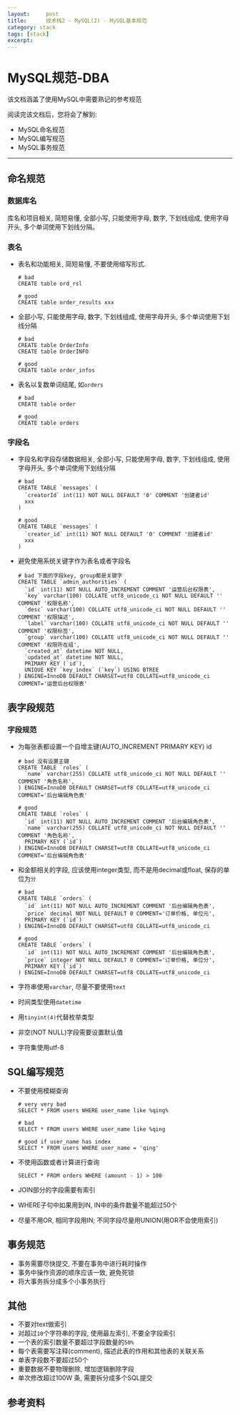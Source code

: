 ```yaml
---
layout:     post
title:      技术栈2 - MySQL(2) - MySQL基本规范
category: stack
tags: [stack]
excerpt: 
---
```


MySQL规范-DBA
=============

该文档涵盖了使用MySQL中需要熟记的参考规范

阅读完该文档后，您将会了解到:

* MySQL命名规范
* MySQL编写规范
* MySQL事务规范

--------------------------------------------------------------------------------

命名规范
--------
### 数据库名
库名和项目相关, 简短易懂, 全部小写, 只能使用字母, 数字, 下划线组成, 使用字母开头, 多个单词使用下划线分隔。

### 表名
- 表名和功能相关, 简短易懂, 不要使用缩写形式.

  ```mysql
  # bad
  CREATE table ord_rsl

  # good
  CREATE table order_results xxx
  ```

- 全部小写, 只能使用字母, 数字, 下划线组成, 使用字母开头, 多个单词使用下划线分隔

  ```
  # bad
  CREATE table OrderInfo
  CREATE table OrderINFO

  # good
  CREATE table order_infos
  ```

- 表名以复数单词结尾, 如`orders`

  ```mysql
  # bad
  CREATE table order

  # good
  CREATE table orders
  ```

### 字段名
- 字段名和字段存储数据相关, 全部小写, 只能使用字母, 数字, 下划线组成, 使用字母开头, 多个单词使用下划线分隔

  ```mysql
  # bad
  CREATE TABLE `messages` (
    `creatorId` int(11) NOT NULL DEFAULT '0' COMMENT '创建者id'
    xxx
  )

  # good
  CREATE TABLE `messages` (
    `creator_id` int(11) NOT NULL DEFAULT '0' COMMENT '创建者id'
    xxx
  )
  ```

- 避免使用系统关键字作为表名或者字段名

  ```mysql
  # bad 下面的字段key, group都是关键字
  CREATE TABLE `admin_authorities` (
    `id` int(11) NOT NULL AUTO_INCREMENT COMMENT '运营后台权限表',
    `key` varchar(100) COLLATE utf8_unicode_ci NOT NULL DEFAULT '' COMMENT '权限名称',
    `desc` varchar(100) COLLATE utf8_unicode_ci NOT NULL DEFAULT '' COMMENT '权限描述',
    `label` varchar(100) COLLATE utf8_unicode_ci NOT NULL DEFAULT '' COMMENT '权限标签',
    `group` varchar(100) COLLATE utf8_unicode_ci NOT NULL DEFAULT '' COMMENT '权限所在组',
    `created_at` datetime NOT NULL,
    `updated_at` datetime NOT NULL,
    PRIMARY KEY (`id`),
    UNIQUE KEY `key_index` (`key`) USING BTREE
  ) ENGINE=InnoDB DEFAULT CHARSET=utf8 COLLATE=utf8_unicode_ci COMMENT='运营后台权限表'
  ```

表字段规范
----------
### 字段规范
- 为每张表都设置一个自增主键(AUTO_INCREMENT PRIMARY KEY) id

  ```mysql
  # bad 没有设置主键
  CREATE TABLE `roles` (
    `name` varchar(255) COLLATE utf8_unicode_ci NOT NULL DEFAULT '' COMMENT '角色名称',
  ) ENGINE=InnoDB DEFAULT CHARSET=utf8 COLLATE=utf8_unicode_ci COMMENT='后台编辑角色表'

  # good
  CREATE TABLE `roles` (
    `id` int(11) NOT NULL AUTO_INCREMENT COMMENT '后台编辑角色表',
    `name` varchar(255) COLLATE utf8_unicode_ci NOT NULL DEFAULT '' COMMENT '角色名称',
    PRIMARY KEY (`id`)
  ) ENGINE=InnoDB DEFAULT CHARSET=utf8 COLLATE=utf8_unicode_ci COMMENT='后台编辑角色表'
  ```

- 和金额相关的字段, 应该使用integer类型, 而不是用decimal或float, 保存的单位为`分`

  ```mysql
  # bad
  CREATE TABLE `orders` (
    `id` int(11) NOT NULL AUTO_INCREMENT COMMENT '后台编辑角色表',
    `price` decimal NOT NULL DEFAULT 0 COMMENT='订单价格, 单位元',
    PRIMARY KEY (`id`)
  ) ENGINE=InnoDB DEFAULT CHARSET=utf8 COLLATE=utf8_unicode_ci

  # good
  CREATE TABLE `orders` (
    `id` int(11) NOT NULL AUTO_INCREMENT COMMENT '后台编辑角色表',
    `price` integer NOT NULL DEFAULT 0 COMMENT='订单价格, 单位分',
    PRIMARY KEY (`id`)
  ) ENGINE=InnoDB DEFAULT CHARSET=utf8 COLLATE=utf8_unicode_ci
  ```

- 字符串使用`varchar`, 尽量不要使用`text`
- 时间类型使用`datetime`
- 用`tinyint(4)`代替枚举类型
- 非空(NOT NULL)字段需要设置默认值
- 字符集使用utf-8

SQL编写规范
-----------
- 不要使用模糊查询

  ```mysql
  # very very bad
  SELECT * FROM users WHERE user_name like %qing%

  # bad
  SELECT * FROM users WHERE user_name like %qing

  # good if user_name has index
  SELECT * FROM users WHERE user_name = 'qing'
  ```

- 不使用函数或者计算进行查询

  ```mysql
  SELECT * FROM orders WHERE (amount - 1) > 100
  ```

- JOIN部分的字段需要有索引
- WHERE子句中如果用到IN, IN中的条件数量不能超过50个
- 尽量不用OR, 相同字段用IN; 不同字段尽量用UNION(用OR不会使用索引)

事务规范
--------
- 事务需要尽快提交, 不要在事务中进行耗时操作
- 事务中操作资源的顺序应该一致, 避免死锁
- 将大事务拆分成多个小事务执行

其他
----
- 不要对text做索引
- 对超过`10`个字符串的字段, 使用最左索引, 不要全字段索引
- 一个表的索引数量不要超过字段数量的`50%`
- 每个表需要写注释(comment), 描述此表的作用和其他表的关联关系
- 单表字段数不要超过50个
- 重要数据不要物理删除, 增加逻辑删除字段
- 单次修改超过100W 条, 需要拆分成多个SQL提交

参考资料
--------
